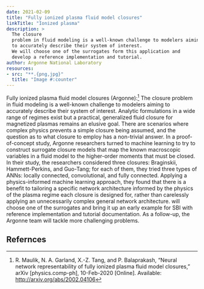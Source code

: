 ```yaml
---
date: 2021-02-09
title: "Fully ionized plasma fluid model closures"
linkTitle: "Ionized plasma"
description: >
  The closure
  problem in fluid modeling is a well-known challenge to modelers aiming
  to accurately describe their system of interest.
  We will choose one of the surrogates form this application and
  develop a reference implementation and tutorial.
author: Argonne National Laboratory
resources:
- src: "**.{png,jpg}"
  title: "Image #:counter"
---
```


Fully ionized plasma fluid model closures (Argonne):[^60] The closure
problem in fluid modeling is a well-known challenge to modelers aiming
to accurately describe their system of interest. Analytic formulations
in a wide range of regimes exist but a practical, generalized fluid
closure for magnetized plasmas remains an elusive goal. There are
scenarios where complex physics prevents a simple closure being
assumed, and the question as to what closure to employ has a
non-trivial answer. In a proof-of-concept study, Argonne researchers
turned to machine learning to try to construct surrogate closure
models that map the known macroscopic variables in a fluid model to
the higher-order moments that must be closed. In their study, the
researchers considered three closures: Braginskii, Hammett-Perkins,
and Guo-Tang; for each of them, they tried three types of ANNs:
locally connected, convolutional, and fully connected. Applying a
physics-informed machine learning approach, they found that there is a
benefit to tailoring a specific network architecture informed by the
physics of the plasma regime each closure is designed for, rather than
carelessly applying an unnecessarily complex general network
architecture.  will choose one of the surrogates and bring it up an
early example for SBI with reference implementation and tutorial
documentation. As a follow-up, the Argonne team will tackle more
challenging problems. 

## Refernces 

[^60]: R. Maulik, N. A. Garland, X.-Z. Tang, and P. Balaprakash,
	   “Neural network representability of fully ionized plasma fluid
	   model closures,” arXiv [physics.comp-ph], 10-Feb-2020
	   [Online]. Available: http://arxiv.org/abs/2002.04106
